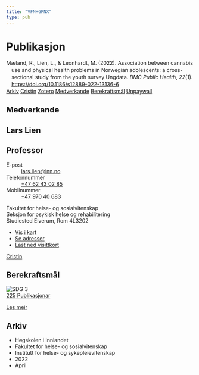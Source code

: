 ```yaml
---
title: "VFNHGPNX"
type: pub
---
```

<h1>Publikasjon</h1>
<article id="csl-bib-container-VFNHGPNX" class="csl-bib-container">
  <div class="csl-bib-body" style="line-height: 1.35; padding-left: 1em; text-indent:-1em;">
  <div class="csl-entry">M&#xE6;land, R., Lien, L., &amp; Leonhardt, M. (2022). Association between cannabis use and physical health problems in Norwegian adolescents: a cross-sectional study from the youth survey Ungdata. <i>BMC Public Health</i>, <i>22</i>(1). <a href="https://doi.org/10.1186/s12889-022-13136-6">https://doi.org/10.1186/s12889-022-13136-6</a></div>
</div>
  <div class="csl-bib-buttons">
    <a href="#taxonomy-article-VFNHGPNX" class="csl-bib-button">Arkiv</a>
    <a href alt="Cristin URL" class="csl-bib-button">Cristin</a>
    <a href alt="Zotero URL" class="csl-bib-button">Zotero</a>
    <a href="#contributors-article-VFNHGPNX" class="csl-bib-button">Medverkande</a>
    <a href="#sdg-article-VFNHGPNX" class="csl-bib-button">Berekraftsmål</a>
    <a href="https://bmcpublichealth.biomedcentral.com/track/pdf/10.1186/s12889-022-13136-6" class="csl-bib-button">Unpaywall</a>
  </div>
  <div id="csl-bib-meta-container-VFNHGPNX"></div>
</article>
<div id="csl-bib-meta-VFNHGPNX" class="csl-bib-meta">
  <article id="contributors-article-VFNHGPNX" class="contributors-article">
    <h1>Medverkande</h1>
    <div class="personas">
<div class="vrtx-hinn-person-card">
<div class="photo">
<i class="lar la-user-circle missing-person"></i>
</div>
<div class="info">
<hgroup><h1>Lars Lien</h1>
<h2>Professor</h2>
</hgroup><dl>
<dt>E-post</dt>
<dd>
<a href="mailto:lars.lien@inn.no">lars.lien@inn.no</a>
</dd>
<dt>Telefonnummer</dt>
<dd><a href="tel:+4762430285">
+47 62 43 02 85
</a></dd>
<dt>Mobilnummer</dt>
<dd><a href="tel:+4797040683">
+47 970 40 683
</a></dd>
</dl>
<p>
Fakultet for helse- og sosialvitenskap<br>
Seksjon for psykisk helse og rehabilitering<br>
Studiested Elverum,
Rom 4L3202
</p>
<ul class="vrtx-hinn-links">
<li><a href="https://www.google.com/maps?q=60.88177,11.53669">Vis i kart</a></li>
<li><a href="https://www.inn.no/finn-en-ansatt/lars-lien.html#vrtx-hinn-addresses">Se adresser</a></li>
<li><a href="https://www.inn.no/finn-en-ansatt/lars-lien.html?vrtx=vcf">Last ned visittkort</a></li>
</ul>
</div>
</div>
<a href="https://app.cristin.no/persons/show.jsf?id=14287" alt="Cristin URL" class="personas-cristin">Cristin</a>
</div>
  </article>
  <article id="sdg-article-VFNHGPNX" class="sdg-article">
    <h1>Berekraftsmål</h1>
    <div class="sdg-container"><div id="sdg3" class="sdg">
<img src="{{< params subfolder >}}images/sdg/sdg03_no.png" class="image" alt="SDG 3">
<div class="sdg-overlay">
<a href="{{< params subfolder >}}no/archive/?sdg=3#archive" class="sdg-publication-count"><span>225</span> Publikasjonar</a>
<p><a href="https://www.fn.no/om-fn/fns-baerekraftsmaal/god-helse-og-livskvalitet?lang=nno-NO" class="sdg-read-more">Les meir</a></p>
</div>
</div></div>
  </article>
  <article id="taxonomy-article-VFNHGPNX" class="taxonomy-article">
    <h1>Arkiv</h1>
    <ul>
      <li>Høgskolen i Innlandet</li>
      <li>Fakultet for helse- og sosialvitenskap</li>
      <li>Institutt for helse- og sykepleievitenskap</li>
      <li>2022</li>
      <li>April</li>
    </ul>
  </article>
</div>
